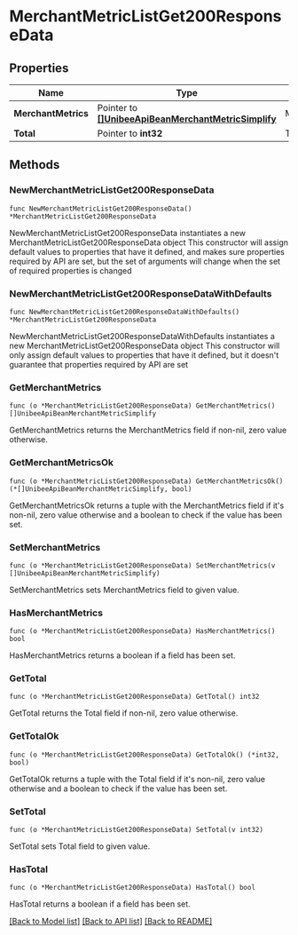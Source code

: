 # MerchantMetricListGet200ResponseData

## Properties

Name | Type | Description | Notes
------------ | ------------- | ------------- | -------------
**MerchantMetrics** | Pointer to [**[]UnibeeApiBeanMerchantMetricSimplify**](UnibeeApiBeanMerchantMetricSimplify.md) | MerchantMetrics | [optional] 
**Total** | Pointer to **int32** | Total | [optional] 

## Methods

### NewMerchantMetricListGet200ResponseData

`func NewMerchantMetricListGet200ResponseData() *MerchantMetricListGet200ResponseData`

NewMerchantMetricListGet200ResponseData instantiates a new MerchantMetricListGet200ResponseData object
This constructor will assign default values to properties that have it defined,
and makes sure properties required by API are set, but the set of arguments
will change when the set of required properties is changed

### NewMerchantMetricListGet200ResponseDataWithDefaults

`func NewMerchantMetricListGet200ResponseDataWithDefaults() *MerchantMetricListGet200ResponseData`

NewMerchantMetricListGet200ResponseDataWithDefaults instantiates a new MerchantMetricListGet200ResponseData object
This constructor will only assign default values to properties that have it defined,
but it doesn't guarantee that properties required by API are set

### GetMerchantMetrics

`func (o *MerchantMetricListGet200ResponseData) GetMerchantMetrics() []UnibeeApiBeanMerchantMetricSimplify`

GetMerchantMetrics returns the MerchantMetrics field if non-nil, zero value otherwise.

### GetMerchantMetricsOk

`func (o *MerchantMetricListGet200ResponseData) GetMerchantMetricsOk() (*[]UnibeeApiBeanMerchantMetricSimplify, bool)`

GetMerchantMetricsOk returns a tuple with the MerchantMetrics field if it's non-nil, zero value otherwise
and a boolean to check if the value has been set.

### SetMerchantMetrics

`func (o *MerchantMetricListGet200ResponseData) SetMerchantMetrics(v []UnibeeApiBeanMerchantMetricSimplify)`

SetMerchantMetrics sets MerchantMetrics field to given value.

### HasMerchantMetrics

`func (o *MerchantMetricListGet200ResponseData) HasMerchantMetrics() bool`

HasMerchantMetrics returns a boolean if a field has been set.

### GetTotal

`func (o *MerchantMetricListGet200ResponseData) GetTotal() int32`

GetTotal returns the Total field if non-nil, zero value otherwise.

### GetTotalOk

`func (o *MerchantMetricListGet200ResponseData) GetTotalOk() (*int32, bool)`

GetTotalOk returns a tuple with the Total field if it's non-nil, zero value otherwise
and a boolean to check if the value has been set.

### SetTotal

`func (o *MerchantMetricListGet200ResponseData) SetTotal(v int32)`

SetTotal sets Total field to given value.

### HasTotal

`func (o *MerchantMetricListGet200ResponseData) HasTotal() bool`

HasTotal returns a boolean if a field has been set.


[[Back to Model list]](../README.md#documentation-for-models) [[Back to API list]](../README.md#documentation-for-api-endpoints) [[Back to README]](../README.md)


